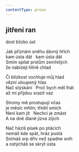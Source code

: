 ```yaml
---
contentType: prose
---
```


## jitření ran  
dost blízko úst

Jak přiznám sněhu dávný hřích  
kam ústa dát   kam ústa dát  
Smím spílat prstům zemřelých  
že nabízejí hlíně chlad

Či blízkost vochluje můj hlad  
vězní uloupený hlas  
Nač stýskání   Proč bych měl lhát  
až mi přijdou srazit vaz

Stromy mě prostupují včas  
je měsíc mhlín; třeští smích  
Není kam jít   Nechci je zmást  
A na dně dlaně jizva zlých

Nač házíš písek po ptácích  
nemáš kde spát, hráz pustá  
Snímáš srp dřív než spadne sníh  
a ostýcháš se skrýt ústa
